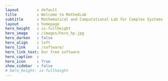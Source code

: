 ```yaml
---
layout        : default
title         : Welcome to MatheXLab
subtitle      : Mathematical and Computational Lab for Complex Systems
layout        : homepage
hero_height   : is-fullheight
hero_image    : /images/hero_hp.jpg
hero_darken   : false
hero_align    : left
hero_link     : /software/
hero_link_text: Our free software
hero_caption  :
hero_icon     : True
show_sidebar  : false
# hero_height: is-fullheight
---
```

